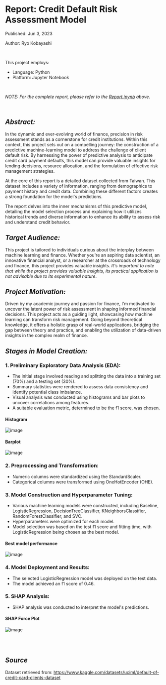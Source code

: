 # Report: Credit Default Risk Assessment Model

Published: Jun 3, 2023

Author: Ryo Kobayashi

<br/>

This project employs:
- Language: Python
- Platform: Jupyter Notebook

<br/>

*NOTE: For the complete report, please refer to the [Report.ipynb](https://github.com/Ryo-Kobayashi-95/Credit-Risk-Prediction-Model/blob/main/Report.ipynb) above.*

<br/>

## *Abstract:*
In the dynamic and ever-evolving world of finance, precision in risk assessment stands as a cornerstone for credit institutions. Within this context, this project sets out on a compelling journey: the construction of a predictive machine-learning model to address the challenge of client default risk. By harnessing the power of predictive analysis to anticipate credit card payment defaults, this model can provide valuable insights for lending decisions, resource allocation, and the formulation of effective risk management strategies.

At the core of this report is a detailed dataset collected from Taiwan. This dataset includes a variety of information, ranging from demographics to payment history and credit data. Combining these different factors creates a strong foundation for the model's predictions.

The report delves into the inner mechanisms of this predictive model, detailing the model selection process and explaining how it utilizes historical trends and diverse information to enhance its ability to assess risk and understand credit behavior.

## *Target Audience:*
This project is tailored to individuals curious about the interplay between machine learning and finance. Whether you're an aspiring data scientist, an innovative financial analyst, or a researcher at the crossroads of technology and finance, this project provides valuable insights. *It's important to note that while the project provides valuable insights, its practical application is not advisable due to its experimental nature*.

## *Project Motivation:*
Driven by my academic journey and passion for finance, I'm motivated to uncover the latent power of risk assessment in shaping informed financial decisions. This project acts as a guiding light, showcasing how machine learning can transform risk management. Going beyond theoretical knowledge, it offers a holistic grasp of real-world applications, bridging the gap between theory and practice, and enabling the utilization of data-driven insights in the complex realm of finance.

## *Stages in Model Creation:*

### 1. Preliminary Exploratory Data Analysis (EDA):
- The initial stage involved reading and splitting the data into a training set (70%) and a testing set (30%).
- Summary statistics were rendered to assess data consistency and identify potential class imbalance.
- Visual analysis was conducted using histograms and bar plots to uncover correlations among features.
- A suitable evaluation metric, determined to be the f1 score, was chosen.

#### Histogram
![image](https://github.com/Ryo-Kobayashi-95/Credit-Risk-Prediction-Model/assets/115038173/b30f2586-3b8c-4508-be59-3eb67125dd62)

#### Barplot
![image](https://github.com/Ryo-Kobayashi-95/Credit-Risk-Prediction-Model/assets/115038173/1eb3a147-92a5-4472-8899-7c48dad01617)

### 2. Preprocessing and Transformation:
- Numeric columns were standardized using the StandardScaler.
- Categorical columns were transformed using OneHotEncoder (OHE).

### 3. Model Construction and Hyperparameter Tuning:
- Various machine learning models were constructed, including Baseline, LogisticRegression, DecisionTreeClassifier, KNeighborsClassifier, RandomForestClassifier, and SVC.
- Hyperparameters were optimized for each model.
- Model selection was based on the test f1 score and fitting time, with LogisticRegression being chosen as the best model.

#### Best model performance
![image](https://github.com/Ryo-Kobayashi-95/Credit-Risk-Prediction-Model/assets/115038173/2fa081a4-38a5-4f61-9818-f2a14ce2cc0a)

### 4. Model Deployment and Results:
- The selected LogisticRegression model was deployed on the test data.
- The model achieved an f1 score of 0.46.

### 5. SHAP Analysis:
- SHAP analysis was conducted to interpret the model's predictions. 

#### SHAP Force Plot
![image](https://github.com/Ryo-Kobayashi-95/Credit-Risk-Prediction-Model/assets/115038173/41c52930-d79e-43b5-9706-e6d79e8035c4)

<br/> <br/> 

## *Source*
Dataset retrieved from: https://www.kaggle.com/datasets/uciml/default-of-credit-card-clients-dataset
